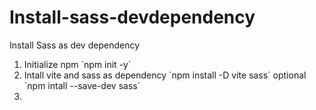 # Install-sass-devdependency
Install Sass as dev dependency

1. Initialize npm
  ´npm init -y´
2. Intall vite and sass as dependency
  ´npm install -D vite sass´
  optional ´npm intall --save-dev sass´
3. 
